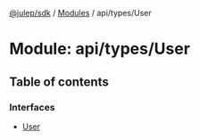 [@julep/sdk](../README.md) / [Modules](../modules.md) / api/types/User

# Module: api/types/User

## Table of contents

### Interfaces

- [User](../interfaces/api_types_User.User.md)
